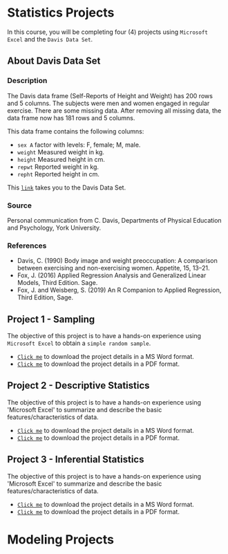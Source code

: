 # Statistics Projects

In this course, you will be completing four (4) projects using `Microsoft Excel` and the `Davis Data Set`. 

## About Davis Data Set
### Description

The Davis data frame (Self-Reports of Height and Weight) has 200 rows and 5 columns. The subjects were men and women engaged in regular exercise. There are some missing data. After removing all missing data, the data frame now has 181 rows and 5 columns. 

This data frame contains the following columns:
- `sex A` factor with levels: F, female; M, male.
- `weight` Measured weight in kg.
- `height` Measured height in cm.
- `repwt` Reported weight in kg.
- `repht` Reported height in cm.

This [`link`](https://github.com/sylvadon5/data-files/blob/main/Davis.xlsx) takes you to the Davis Data Set. 

### Source
Personal communication from C. Davis, Departments of Physical Education and Psychology, York University.

### References
- Davis, C. (1990) Body image and weight preoccupation: A comparison between exercising and non-exercising women. Appetite, 15, 13–21.
- Fox, J. (2016) Applied Regression Analysis and Generalized Linear Models, Third Edition. Sage.
- Fox, J. and Weisberg, S. (2019) An R Companion to Applied Regression, Third Edition, Sage.


## Project 1 - Sampling
The objective of this project is to have a hands-on experience using `Microsoft Excel` to obtain a `simple random sample`.
- [`Click me`](https://github.com/sylvadon5/Statistics-Projects/blob/main/Project-1-%20SRS.docx) to download the project details in a MS Word format.
- [`Click me`](https://github.com/sylvadon5/Statistics-Projects/blob/main/Project-1-%20SRS.pdf) to download the project details in a PDF format.

## Project 2 - Descriptive Statistics
The objective of this project is to have a hands-on experience using 'Microsoft Excel' to summarize and describe the basic features/characteristics of data.
- [`Click me`](https://github.com/sylvadon5/Statistics-Projects/blob/main/Project-2-Descriptive-Statistics.docx) to download the project details in a MS Word format.
- [`Click me`](https://github.com/sylvadon5/Statistics-Projects/blob/main/Project-2-Descriptive-Statistics.pdf) to download the project details in a PDF format. 

## Project 3 - Inferential Statistics
The objective of this project is to have a hands-on experience using 'Microsoft Excel' to summarize and describe the basic features/characteristics of data.
- [`Click me`](https://github.com/sylvadon5/Statistics-Projects/blob/main/Project_3-SINF.docx) to download the project details in a MS Word format.
- [`Click me`](https://github.com/sylvadon5/Statistics-Projects/blob/main/Project_3-SINF.pdf) to download the project details in a PDF format. 


# Modeling Projects



